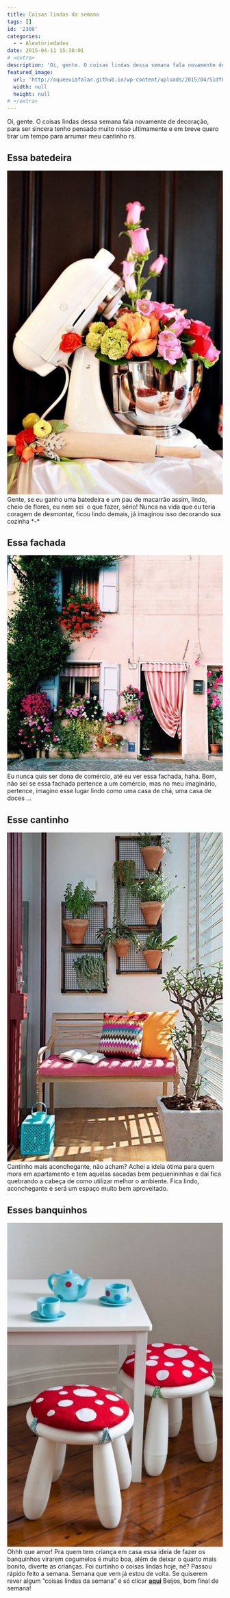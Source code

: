 ```yaml
---
title: Coisas lindas da semana
tags: []
id: '2308'
categories:
  - - Aleatoriedades
date: 2015-04-11 15:30:01
# <extra>
description: 'Oi, gente. O coisas lindas dessa semana fala novamente de decoração, para ser sincera tenho pensado muito nisso ultimamente e em breve quero tirar um tempo para arrumar meu cantinho rs. Essa batedeira Gente, se eu ganho uma batedeira e um pau de macarrão assim, lindo, cheio de flores, eu nem sei  o que fazer, sério! Nunca na vida que eu teria coragem de desmontar, ficou lindo demais, já imaginou isso decorando sua cozinha *-* Essa fachada Eu nunca quis ser dona de comércio, até eu ver essa fachada, haha. Bom, não sei se essa fachada pertence a um comércio, mas no meu imaginário, pertence, imagino esse lugar lindo como uma casa de chá, uma casa de doces &#8230; Esse cantinho Cantinho mais aconchegante, não acham? Achei a ideia ótima para quem mora em apartamento e tem aquelas sacadas bem &hellip;'
featured_image: 
  url: 'http://oqueeuiafalar.github.io/wp-content/uploads/2015/04/51df8da133de787fff273e3ba0bde3fc-683x1024.jpg'
  width: null
  height: null
# </extra>
---
```


Oi, gente. O coisas lindas dessa semana fala novamente de decoração, para ser sincera tenho pensado muito nisso ultimamente e em breve quero tirar um tempo para arrumar meu cantinho rs.

## Essa batedeira

[![batedeira decorada com flores ](/wp-content/uploads/2015/04/51df8da133de787fff273e3ba0bde3fc-683x1024.jpg)](/wp-content/uploads/2015/04/51df8da133de787fff273e3ba0bde3fc.jpg) Gente, se eu ganho uma batedeira e um pau de macarrão assim, lindo, cheio de flores, eu nem sei  o que fazer, sério! Nunca na vida que eu teria coragem de desmontar, ficou lindo demais, já imaginou isso decorando sua cozinha \*-\*

## Essa fachada

[![fachada com muitas flores](/wp-content/uploads/2015/04/a1ca4a61e2dbb7176957c58894e81939.jpg)](/wp-content/uploads/2015/04/a1ca4a61e2dbb7176957c58894e81939.jpg) Eu nunca quis ser dona de comércio, até eu ver essa fachada, haha. Bom, não sei se essa fachada pertence a um comércio, mas no meu imaginário, pertence, imagino esse lugar lindo como uma casa de chá, uma casa de doces ...

## Esse cantinho

[![decoração de fachada ](/wp-content/uploads/2015/04/b03c8388a68581aa0411d1828eedf4c9-672x1024.jpg)](/wp-content/uploads/2015/04/b03c8388a68581aa0411d1828eedf4c9.jpg) Cantinho mais aconchegante, não acham? Achei a ideia ótima para quem mora em apartamento e tem aquelas sacadas bem pequenininhas e daí fica quebrando a cabeça de como utilizar melhor o ambiente. Fica lindo, aconchegante e será um espaço muito bem aproveitado.

## Esses banquinhos

[![banquinhos com almofadas de cogumelos, banquinhos para criança ](/wp-content/uploads/2015/04/917c0023bf3160f131d2a317d5dbfd50-683x1024.jpg)](/wp-content/uploads/2015/04/917c0023bf3160f131d2a317d5dbfd50.jpg) Ohhh que amor! Pra quem tem criança em casa essa ideia de fazer os banquinhos virarem cogumelos é muito boa, além de deixar o quarto mais bonito, diverte as crianças. Foi curtinho o coisas lindas hoje, né? Passou rápido feito a semana. Semana que vem já estou de volta. Se quiserem rever algum “coisas lindas da semana” é só clicar [**aqui**](http://natalia.blog.br/category/coisas-lindas-da-semana/ "aqui") Beijos, bom final de semana!

